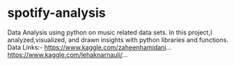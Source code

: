 # spotify-analysis
Data Analysis using python on music related data sets.
In this project,I analyzed,visualized, and drawn insights with python libraries and functions.
Data Links:-
https://www.kaggle.com/zaheenhamidani...
https://www.kaggle.com/lehaknarnauli/...
